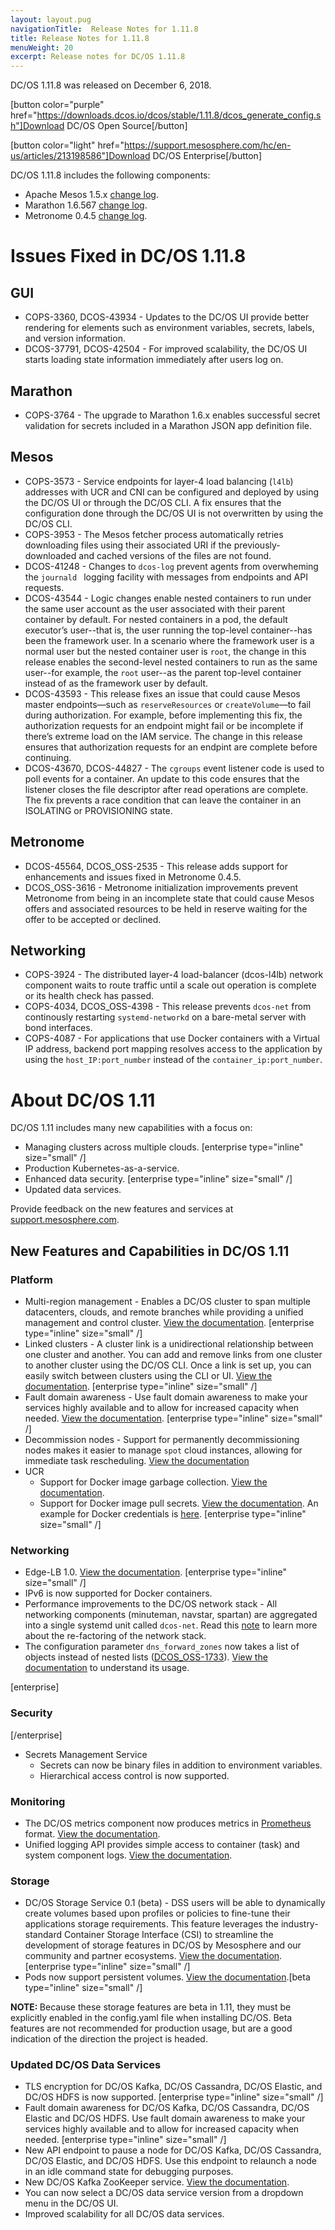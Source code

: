 ```yaml
---
layout: layout.pug
navigationTitle:  Release Notes for 1.11.8
title: Release Notes for 1.11.8
menuWeight: 20
excerpt: Release notes for DC/OS 1.11.8
---
```


DC/OS 1.11.8 was released on December 6, 2018.

[button color="purple" href="https://downloads.dcos.io/dcos/stable/1.11.8/dcos_generate_config.sh"]Download DC/OS Open Source[/button]

[button color="light" href="https://support.mesosphere.com/hc/en-us/articles/213198586"]Download DC/OS Enterprise[/button]

DC/OS 1.11.8 includes the following components:
- Apache Mesos 1.5.x [change log](https://github.com/apache/mesos/blob/9c28b265804269de9411f04cfcccefe3bdd8ef1a/CHANGELOG).
- Marathon 1.6.567 [change log](https://github.com/mesosphere/marathon/tree/2d8b3e438).
- Metronome 0.4.5 [change log](https://github.com/dcos/metronome/releases/tag/v0.4.5).

# Issues Fixed in DC/OS 1.11.8

## GUI
- COPS-3360, DCOS-43934 - Updates to the DC/OS UI provide better rendering for elements such as environment variables, secrets, labels, and version information.
- DCOS-37791, DCOS-42504 - For improved scalability, the DC/OS UI starts loading state information immediately after users log on.

## Marathon
- COPS-3764	- The upgrade to Marathon 1.6.x enables successful secret validation for secrets included in a Marathon JSON app definition file.

## Mesos
- COPS-3573 - Service endpoints for layer-4 load balancing (`l4lb`) addresses with UCR and CNI can be configured and deployed by using the DC/OS UI or through the DC/OS CLI. A fix ensures that the configuration done through the DC/OS UI is not overwritten by using the DC/OS CLI.
- COPS-3953	- The Mesos fetcher process automatically retries downloading files using their associated URI if the previously-downloaded and cached versions of the files are not found.
- DCOS-41248 - Changes to `dcos-log` prevent agents from overwheming the `journald ` logging facility with messages from endpoints and API requests.
- DCOS-43544 - Logic changes enable nested containers to run under the same user account as the user associated with their parent container by default. For nested containers in a pod, the default executor’s user--that is, the user running the top-level container--has been the framework user. In a scenario where the framework user is a normal user but the nested container user is `root`, the change in this release enables the second-level nested containers to run as the same user--for example, the `root` user--as the parent top-level container instead of as the framework user by default.
- DCOS-43593 - This release fixes an issue that could cause Mesos master endpoints—such as `reserveResources` or `createVolume`—to fail during authorization. For example, before implementing this fix, the authorization requests for an endpoint might fail or be incomplete if there’s extreme load on the IAM service. The change in this release ensures that authorization requests for an endpint are complete before continuing.
- DCOS-43670, DCOS-44827 - The `cgroups` event listener code is used to poll events for a container. An update to this code ensures that the listener closes the file descriptor after read operations are complete. The fix prevents a race condition that can leave the container in an ISOLATING or PROVISIONING state.

## Metronome
- DCOS-45564, DCOS_OSS-2535 - This release adds support for enhancements and issues fixed in Metronome 0.4.5.
- DCOS_OSS-3616	- Metronome initialization improvements prevent Metronome from being in an incomplete state that could cause Mesos offers and associated resources to be held in reserve waiting for the offer to be accepted or declined.

## Networking
- COPS-3924 - The distributed layer-4 load-balancer (dcos-l4lb) network component waits to route traffic until a scale out operation is complete or its health check has passed.
- COPS-4034, DCOS_OSS-4398	- This release prevents `dcos-net` from continously restarting `systemd-networkd` on a bare-metal server with bond interfaces.
- COPS-4087	- For applications that use Docker containers with a Virtual IP address, backend port mapping resolves access to the application by using the `host_IP:port_number` instead of the `container_ip:port_number`.

# About DC/OS 1.11

DC/OS 1.11 includes many new capabilities with a focus on:
- Managing clusters across multiple clouds. [enterprise type="inline" size="small" /]
- Production Kubernetes-as-a-service.
- Enhanced data security. [enterprise type="inline" size="small" /]
- Updated data services.

Provide feedback on the new features and services at [support.mesosphere.com](https://support.mesosphere.com).

## New Features and Capabilities in DC/OS 1.11

### Platform
- Multi-region management - Enables a DC/OS cluster to span multiple datacenters, clouds, and remote branches while providing a unified management and control cluster. [View the documentation](/mesosphere/dcos/1.11/deploying-services/fault-domain-awareness/). [enterprise type="inline" size="small" /]
- Linked clusters - A cluster link is a unidirectional relationship between one cluster and another. You can add and remove links from one cluster to another cluster using the DC/OS CLI. Once a link is set up, you can easily switch between clusters using the CLI or UI. [View the documentation](/mesosphere/dcos/1.11/administering-clusters/multiple-clusters/cluster-links/). [enterprise type="inline" size="small" /]
- Fault domain awareness - Use fault domain awareness to make your services highly available and to allow for increased capacity when needed. [View the documentation](/mesosphere/dcos/1.11/deploying-services/fault-domain-awareness/). [enterprise type="inline" size="small" /]
- Decommission nodes - Support for permanently decommissioning nodes makes it easier to manage `spot` cloud instances, allowing for immediate task rescheduling. [View the documentation](/mesosphere/dcos/1.11/hybrid-cloud/features/decommission-nodes/)
- UCR
  - Support for Docker image garbage collection. [View the documentation](/mesosphere/dcos/1.11/deploying-services/containerizers/).
  - Support for Docker image pull secrets. [View the documentation](/mesosphere/dcos/1.11/installing/ent/custom/configuration/configuration-parameters/#cluster-docker-credentials). An example for Docker credentials is [here](/mesosphere/dcos/1.11/installing/ent/custom/configuration/examples/#docker-credentials). [enterprise type="inline" size="small" /]

### Networking
- Edge-LB 1.0. [View the documentation](/mesosphere/dcos/services/edge-lb/1.0/). [enterprise type="inline" size="small" /]
- IPv6 is now supported for Docker containers.
- Performance improvements to the DC/OS network stack - All networking components (minuteman, navstar, spartan) are aggregated into a single systemd unit called `dcos-net`.  Read this [note](/mesosphere/dcos/1.11/networking/#a-note-on-software-re-architecture) to learn more about the re-factoring of the network stack.
- The configuration parameter `dns_forward_zones` now takes a list of objects instead of nested lists ([DCOS_OSS-1733](https://jira.mesosphere.com/browse/DCOS_OSS-1733)). [View the documentation](/mesosphere/dcos/1.11/installing/production/advanced-configuration/configuration-reference/#dns-forward-zones) to understand its usage.

[enterprise]
### Security
[/enterprise]
- Secrets Management Service
  - Secrets can now be binary files in addition to environment variables.
  - Hierarchical access control is now supported.

### Monitoring
- The DC/OS metrics component now produces metrics in [Prometheus](https://prometheus.io/docs/instrumenting/exposition_formats/) format. [View the documentation](/mesosphere/dcos/1.11/metrics/).
- Unified logging API provides simple access to container (task) and system component logs. [View the documentation](/mesosphere/dcos/1.11/monitoring/logging/logging-api/).

### Storage
- DC/OS Storage Service 0.1 (beta) - DSS users will be able to dynamically create volumes based upon profiles or policies to fine-tune their applications storage requirements. This feature leverages the industry-standard Container Storage Interface (CSI) to streamline the development of storage features in DC/OS by Mesosphere and our community and partner ecosystems. [View the documentation](/mesosphere/dcos/services/storage/latest/).[enterprise type="inline" size="small" /]
- Pods now support persistent volumes. [View the documentation](/mesosphere/dcos/1.11/deploying-services/pods/).[beta type="inline" size="small" /]

<p class="message--note"><strong>NOTE: </strong>Because these storage features are beta in 1.11, they must be explicitly enabled in the config.yaml file when installing DC/OS. Beta features are not recommended for production usage, but are a good indication of the direction the project is headed.</p>

### Updated DC/OS Data Services
- TLS encryption for DC/OS Kafka, DC/OS Cassandra, DC/OS Elastic, and DC/OS HDFS is now supported. [enterprise type="inline" size="small" /]
- Fault domain awareness for DC/OS Kafka, DC/OS Cassandra, DC/OS Elastic and DC/OS HDFS. Use fault domain awareness to make your services highly available and to allow for increased capacity when needed. [enterprise type="inline" size="small" /]
- New API endpoint to pause a node for DC/OS Kafka, DC/OS Cassandra, DC/OS Elastic, and DC/OS HDFS. Use this endpoint to relaunch a node in an idle command state for debugging purposes.
- New DC/OS Kafka ZooKeeper service. [View the documentation](/mesosphere/dcos/services/kafka-zookeeper/).
- You can now select a DC/OS data service version from a dropdown menu in the DC/OS UI.
- Improved scalability for all DC/OS data services.
